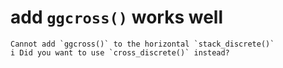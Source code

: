 # add `ggcross()` works well

    Cannot add `ggcross()` to the horizontal `stack_discrete()`
    i Did you want to use `cross_discrete()` instead?

